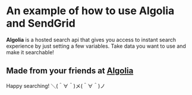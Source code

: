 An example of how to use Algolia and SendGrid
=========================

**Algolia** is a hosted search api that gives you access to instant search experience by just setting a few variables. Take data you want to use and make it searchable!

Made from your friends at [Algolia](https://algolia.com/)
------------
Happy searching!
＼(＾∀＾)メ(＾∀＾)ノ
